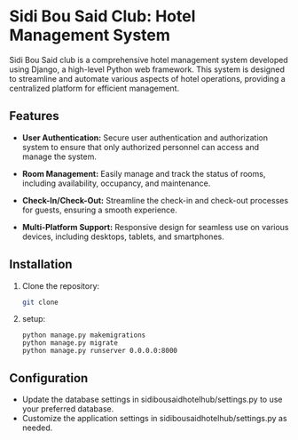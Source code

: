 # Sidi Bou Said Club: Hotel Management System


Sidi Bou Said club is a comprehensive hotel management system developed using Django, a high-level Python web framework. This system is designed to streamline and automate various aspects of hotel operations, providing a centralized platform for efficient management.

## Features

- **User Authentication:** Secure user authentication and authorization system to ensure that only authorized personnel can access and manage the system.

- **Room Management:** Easily manage and track the status of rooms, including availability, occupancy, and maintenance.

- **Check-In/Check-Out:** Streamline the check-in and check-out processes for guests, ensuring a smooth experience.

- **Multi-Platform Support:** Responsive design for seamless use on various devices, including desktops, tablets, and smartphones.


## Installation

1. Clone the repository:

   ```bash
   git clone 
2. setup:
   ```
   python manage.py makemigrations
   python manage.py migrate
   python manage.py runserver 0.0.0.0:8000
   ```
## Configuration
   - Update the database settings in sidibousaidhotelhub/settings.py to use your preferred database.
   - Customize the application settings in sidibousaidhotelhub/settings.py as needed.

